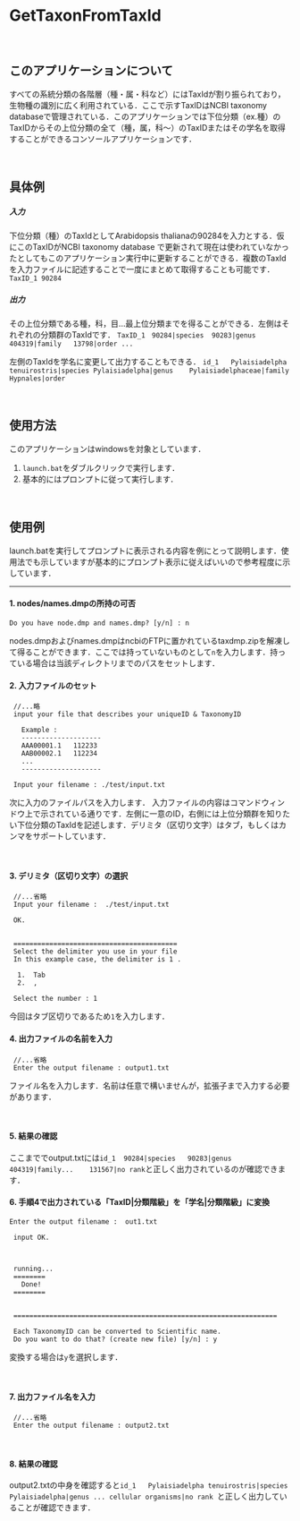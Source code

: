 # GetTaxonFromTaxId
</br>

## このアプリケーションについて

すべての系統分類の各階層（種・属・科など）にはTaxIdが割り振られており，生物種の識別に広く利用されている．ここで示すTaxIDはNCBI taxonomy databaseで管理されている．このアプリケーションでは下位分類（ex.種）のTaxIDからその上位分類の全て（種，属，科～）のTaxIDまたはその学名を取得することができるコンソールアプリケーションです．

</br>

## 具体例

##### 入力
下位分類（種）のTaxIdとしてArabidopsis thalianaの90284を入力とする．仮にこのTaxIDがNCBI taxonomy database で更新されて現在は使われていなかったとしてもこのアプリケーション実行中に更新することができる．複数のTaxIdを入力ファイルに記述することで一度にまとめて取得することも可能です．
`TaxID_1 90284`

##### 出力
その上位分類である種，科，目...最上位分類までを得ることができる．左側はそれぞれの分類群のTaxIdです．
`TaxID_1　90284|species	90283|genus	404319|family	13798|order	...`

左側のTaxIdを学名に変更して出力することもできる．
`id_1	Pylaisiadelpha tenuirostris|species	Pylaisiadelpha|genus	Pylaisiadelphaceae|family	Hypnales|order`

</br>

## 使用方法

このアプリケーションはwindowsを対象としています．
1. `launch.bat`をダブルクリックで実行します．
2. 基本的にはプロンプトに従って実行します．

</br>

## 使用例
launch.batを実行してプロンプトに表示される内容を例にとって説明します．使用法でも示していますが基本的にプロンプト表示に従えばいいので参考程度に示しています．
***

#### 1. nodes/names.dmpの所持の可否
`Do you have node.dmp and names.dmp? [y/n] : n `

nodes.dmpおよびnames.dmpはncbiのFTPに置かれているtaxdmp.zipを解凍して得ることができます．ここでは持っていないものとして`n`を入力します．持っている場合は当該ディレクトリまでのパスをセットします．
</br>

#### 2. 入力ファイルのセット

```
 //...略
 input your file that describes your uniqueID & TaxonomyID

   Example :
   --------------------
   AAA00001.1   112233
   AAB00002.1   112234
   ...
   --------------------

 Input your filename : ./test/input.txt
 ```

次に入力のファイルパスを入力します．
入力ファイルの内容はコマンドウィンドウ上で示されている通りです．左側に一意のID，右側には上位分類群を知りたい下位分類のTaxIdを記述します．デリミタ（区切り文字）はタブ，もしくはカンマをサポートしています．

</br>


#### 3. デリミタ（区切り文字）の選択

```
 //...省略
 Input your filename :  ./test/input.txt

 OK.


 =========================================
 Select the delimiter you use in your file
 In this example case, the delimiter is 1 .

  1.  Tab
  2.  ,

 Select the number : 1
```

今回はタブ区切りであるため`1`を入力します．

#### 4. 出力ファイルの名前を入力
```
 //...省略
 Enter the output filename : output1.txt

```
ファイル名を入力します．名前は任意で構いませんが，拡張子まで入力する必要があります．

</br>

#### 5. 結果の確認
ここまででoutput.txtには`id_1	90284|species	90283|genus	404319|family...	131567|no rank`と正しく出力されているのが確認できます．
</br>

#### 6. 手順4で出力されている「TaxID|分類階級」を「学名|分類階級」に変換
```
Enter the output filename :  out1.txt

 input OK.



 running...
 ========
   Done!
 ========


 ==================================================================

 Each TaxonomyID can be converted to Scientific name.
 Do you want to do that? (create new file) [y/n] : y
```
変換する場合は`y`を選択します．

</br>

#### 7. 出力ファイル名を入力
```
 //...省略
 Enter the output filename : output2.txt
```

</br>

#### 8. 結果の確認

output2.txtの中身を確認すると`id_1	Pylaisiadelpha tenuirostris|species	Pylaisiadelpha|genus ... cellular organisms|no rank	`と正しく出力していることが確認できます．
